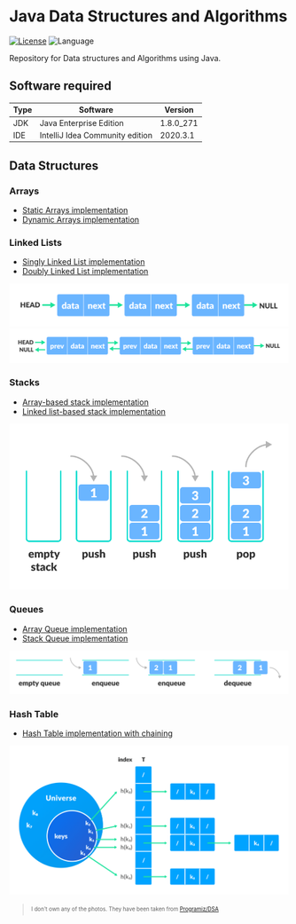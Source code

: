 # Java Data Structures and Algorithms

[![License](https://img.shields.io/badge/License-Apache%202.0-blue?style=flat-square)](LICENSE)
![Language](https://img.shields.io/badge/Language-Java-green?style=flat-square)

Repository for Data structures and Algorithms using Java.

## Software required

| Type | Software                        | Version   |
| ---- | ------------------------------- | --------- |
| JDK  | Java Enterprise Edition         | 1.8.0_271 |
| IDE  | IntelliJ Idea Community edition | 2020.3.1  |

## Data Structures

### Arrays

-   [Static Arrays implementation](DataStructures/StaticArrays/src/com/dhanush/array/ArrayList.java)
-   [Dynamic Arrays implementation](DataStructures/DynamicArrays/src/com/dhanush/array/ArrayList.java)

### Linked Lists

-   [Singly Linked List implementation](DataStructures/LinkedList/src/com/dhanush/linkedList/SinglyLinkedList.java)
-   [Doubly Linked List implementation](DataStructures/LinkedList/src/com/dhanush/linkedList/DoublyLinkedList.java)

![Singly-linked-list](images/singly-linked-list.png)
![Doubly-linked-list](images/doubly-linked-list.png)

### Stacks

-   [Array-based stack implementation](DataStructures/Stacks/src/com/dhanush/stack/ArrayStack.java)
-   [Linked list-based stack implementation](DataStructures/Stacks/src/com/dhanush/stack/ListStack.java)

![lifo-stack-implementation](images/lifo-stack.png)

### Queues

-   [Array Queue implementation](DataStructures/Queues/src/com/dhanush/queue/ArrayQueue.java)
-   [Stack Queue implementation](DataStructures/Queues/src/com/dhanush/queue/StackedQueue.java)

![fifo-stack-implementation](images/fifo-queue.png)

### Hash Table

-   [Hash Table implementation with chaining](DataStructures/HashTables/src/com/dhanush/hashtable/HashTable.java)

![hash-with-chaining](images/hash-with-chaining.png)

> <sub><sup>I don't own any of the photos. They have been taken from [Programiz/DSA](https://www.programiz.com/dsa)</sup></sub>

